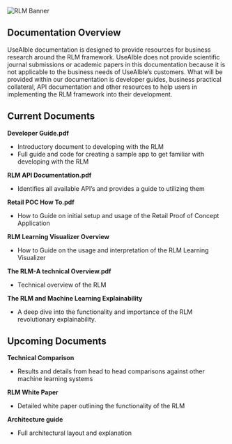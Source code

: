 ![RLM Banner](http://i.imgur.com/VtUAQUh.png)

## Documentation Overview ##

UseAIble documentation is designed to provide resources for business research around the RLM framework. UseAIble does not provide scientific journal submissions or academic papers in this documentation because it is not applicable to the business needs of UseAIble’s customers. What will be provided within our documentation is developer guides, business practical collateral, API documentation and other resources to help users in implementing the RLM framework into their development.  

## Current Documents ##

**Developer Guide.pdf**

- Introductory document to developing with the RLM
- Full guide and code for creating a sample app to get familiar with developing with the RLM 

**RLM API Documentation.pdf**
 
- Identifies all available API’s and provides a guide to utilizing them

**Retail POC How To.pdf**
 
- How to Guide on initial setup and usage of the Retail Proof of Concept Application

**RLM Learning Visualizer Overview**
 
- How to Guide on the usage and interpretation of the RLM Learning Visualizer

**The RLM-A technical Overview.pdf**
 
- Technical overview of the RLM
 
**The RLM and Machine Learning Explainability**
 
- A deep dive into the functionality and importance of the RLM revolutionary explainability. 

## Upcoming Documents ##

**Technical Comparison**
 
- Results and details from head to head comparisons against other machine learning systems

**RLM White Paper**

- Detailed white paper outlining the functionality of the RLM 

**Architecture guide**
 
- Full architectural layout and explanation 
